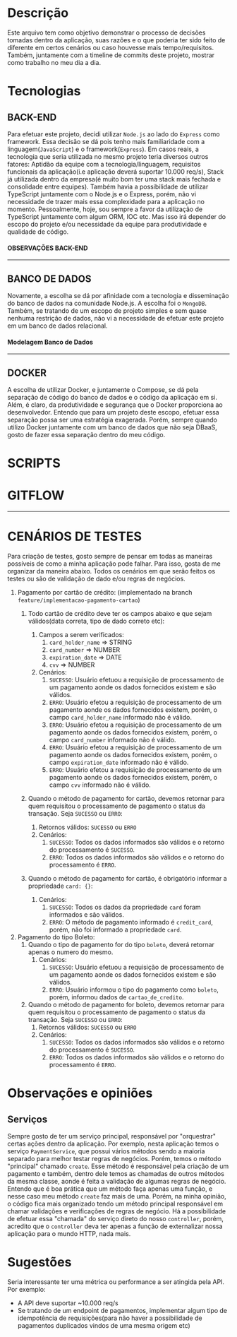 # Descrição
Este arquivo tem como objetivo demonstrar o processo de decisões tomadas dentro da aplicação, suas razões e o que poderia ter sido feito de diferente em certos cenários ou caso houvesse mais tempo/requisitos. Também, juntamente com a timeline de commits deste projeto, mostrar como trabalho no meu dia a dia. 

# Tecnologias 
## BACK-END
Para efetuar este projeto, decidi utilizar `Node.js` ao lado do `Express` como framework. Essa decisão se dá pois tenho mais familiaridade com a linguagem(`JavaScript`) e o framework(`Express`). Em casos reais, a tecnologia que seria utilizada no mesmo projeto teria diversos outros fatores: Aptidão da equipe com a tecnologia/linguagem, requisitos funcionais da aplicação(i.e aplicação deverá suportar 10.000 req/s), Stack já utilizada dentro da empresa(é muito bom ter uma stack mais fechada e consolidade entre equipes). Também havia a possibilidade de utilizar TypeScript juntamente com o Node.js e o Express, porém, não vi necessidade de trazer mais essa complexidade para a aplicação no momento. Pessoalmente, hoje, sou sempre a favor da utilização de TypeScript juntamente com algum ORM, IOC etc. Mas isso irá depender do escopo do projeto e/ou necessidade da equipe para produtividade e qualidade de código.

#### OBSERVAÇÕES BACK-END

----

## BANCO DE DADOS
Novamente, a escolha se dá por afinidade com a tecnologia e disseminação do banco de dados na comunidade Node.js. A escolha foi o `MongoDB`. Também, se tratando de um escopo de projeto simples e sem quase nenhuma restrição de dados, não vi a necessidade de efetuar este projeto em um banco de dados relacional.

#### Modelagem Banco de Dados

----

## DOCKER
A escolha de utilizar Docker, e juntamente o Compose, se dá pela separação de código do banco de dados e o código da aplicação em si. Além, é claro, da produtividade e segurança que o Docker proporciona ao desenvolvedor. Entendo que para um projeto deste escopo, efetuar essa separação possa ser uma estratégia exagerada. Porém, sempre quando utilizo Docker juntamente com um banco de dados que não seja DBaaS, gosto de fazer essa separação dentro do meu código.


# SCRIPTS


# GITFLOW


----

# CENÁRIOS DE TESTES
Para criação de testes, gosto sempre de pensar em todas as maneiras possíveis de como a minha aplicação pode falhar. Para isso, gosta de me organizar da maneira abaixo. Todos os cenários em que serão feitos os testes ou são de validação de dado e/ou regras de negócios. 

1. Pagamento por cartão de crédito: (implementado na branch `feature/implementacao-pagamento-cartao`)
   1. Todo cartão de crédito deve ter os campos abaixo e que sejam válidos(data correta, tipo de dado correto etc):
      1. Campos a serem verificados:
         1. `card_holder_name` => STRING
         2. `card_number` => NUMBER
         3. `expiration_date` => DATE
         4. `cvv` => NUMBER
      2. Cenários:
         1. `SUCESSO`: Usuário efetuou a requisição de processamento de um pagamento aonde os dados fornecidos existem e são válidos.
         2. `ERRO`: Usuário efetou a requisição de processamento de um pagamento aonde os dados fornecidos existem, porém, o campo `card_holder_name` informado não é válido.
         3. `ERRO`: Usuário efetou a requisição de processamento de um pagamento aonde os dados fornecidos existem, porém, o campo `card_number` informado não é válido.
         4. `ERRO`: Usuário efetou a requisição de processamento de um pagamento aonde os dados fornecidos existem, porém, o campo `expiration_date` informado não é válido.
         5. `ERRO`: Usuário efetou a requisição de processamento de um pagamento aonde os dados fornecidos existem, porém, o campo `cvv` informado não é válido.
      
   2. Quando o método de pagamento for cartão, devemos retornar para quem requisitou o processamento de pagamento o status da transação. Seja `SUCESSO` ou `ERRO`:
      1. Retornos válidos: `SUCESSO` ou `ERRO`
      2. Cenários:
         1. `SUCESSO`: Todos os dados informados são válidos e o retorno do processamento é `SUCESSO`.
         2. `ERRO`: Todos os dados informados são válidos e o retorno do processamento é `ERRO`.
   3. Quando o método de pagamento for cartão, é obrigatório informar a propriedade `card: {}`:
      1. Cenários:
         1. `SUCESSO`: Todos os dados da propriedade `card` foram informados e são válidos.
         2. `ERRO`: O método de pagamento informado é `credit_card`, porém, não foi informado a propriedade `card`.
2. Pagamento do tipo Boleto:
   1. Quando o tipo de pagamento for do tipo `boleto`, deverá retornar apenas o numero do mesmo.
      1. Cenários:
         1. `SUCESSO`: Usuário efetuou a requisição de processamento de um pagamento aonde os dados fornecidos existem e são válidos.
         2. `ERRO`: Usuário informou o tipo do pagamento como `boleto`, porém, informou dados de `cartao_de_credito`.
   2. Quando o método de pagamento for boleto, devemos retornar para quem requisitou o processamento de pagamento o status da transação. Seja `SUCESSO` ou `ERRO`:
      1. Retornos válidos: `SUCESSO` ou `ERRO`
      2. Cenários:
         1. `SUCESSO`: Todos os dados informados são válidos e o retorno do processamento é `SUCESSO`.
         2. `ERRO`: Todos os dados informados são válidos e o retorno do processamento é `ERRO`.


# Observações e opiniões
## Serviços
Sempre gosto de ter um serviço principal, responsável por "orquestrar" certas ações dentro da aplicação. Por exemplo, nesta aplicação temos o serviço `PaymentService`, que possui vários métodos sendo a maioria separado para melhor testar regras de negócios. Porém, temos o método "principal" chamado `create`. Esse método é responsável pela criação de um pagamento e também, dentro dele temos as chamadas de outros métodos da mesma classe, aonde é feita a validação de algumas regras de negócio. Entendo que é boa prática que um método faça apenas uma função, e nesse caso meu método `create` faz mais de uma. Porém, na minha opinião, o código fica mais organizado tendo um método principal responsável em chamar validações e verificações de regras de negócio. Há a possibilidade de efetuar essa "chamada" do serviço direto do nosso `controller`, porém, acredito que o `controller` deva ter apenas a função de externalizar nossa aplicação para o mundo HTTP, nada mais.


# Sugestões
Seria interessante ter uma métrica ou performance a ser atingida pela API. Por exemplo:
  - A API deve suportar ~10.000 req/s
  - Se tratando de um endpoint de pagamentos, implementar algum tipo de idempotência de requisições(para não haver a possibilidade de pagamentos duplicados vindos de uma mesma origem etc)